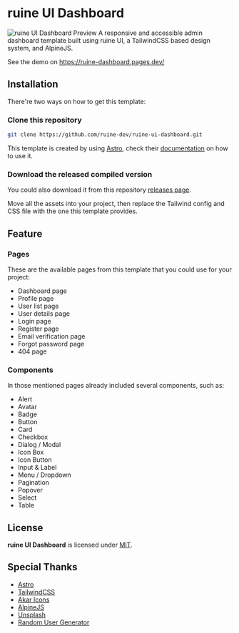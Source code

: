 # ruine UI Dashboard

![ruine UI Dashboard Preview](https://user-images.githubusercontent.com/48067039/140812271-6546da2d-51a4-4e3b-996d-8bb1e186a097.png)
A responsive and accessible admin dashboard template built using ruine UI, a TailwindCSS based
design system, and AlpineJS.

See the demo on https://ruine-dashboard.pages.dev/

## Installation

There're two ways on how to get this template:

### Clone this repository

```bash
git clone https://github.com/ruine-dev/ruine-ui-dashboard.git
```

This template is created by using [Astro](https://astro.build), check their
[documentation](https://docs.astro.build/getting-started/) on how to use it.

### Download the released compiled version

You could also download it from this repository
[releases page](https://github.com/ruine-dev/ruine-ui-dashboard/releases).

Move all the assets into your project, then replace the Tailwind config and CSS file with the one
this template provides.

## Feature

### Pages

These are the available pages from this template that you could use for your project:

- Dashboard page
- Profile page
- User list page
- User details page
- Login page
- Register page
- Email verification page
- Forgot password page
- 404 page

### Components

In those mentioned pages already included several components, such as:

- Alert
- Avatar
- Badge
- Button
- Card
- Checkbox
- Dialog / Modal
- Icon Box
- Icon Button
- Input & Label
- Menu / Dropdown
- Pagination
- Popover
- Select
- Table

## License

**ruine UI Dashboard** is licensed under [MIT](https://opensource.org/licenses/MIT).

## Special Thanks

- [Astro](https://astro.build)
- [TailwindCSS](https://tailwindcss.com)
- [Akar Icons](https://akaricons.com)
- [AlpineJS](https://alpinejs.dev)
- [Unsplash](https://unsplash.com)
- [Random User Generator](https://randomuser.me)
